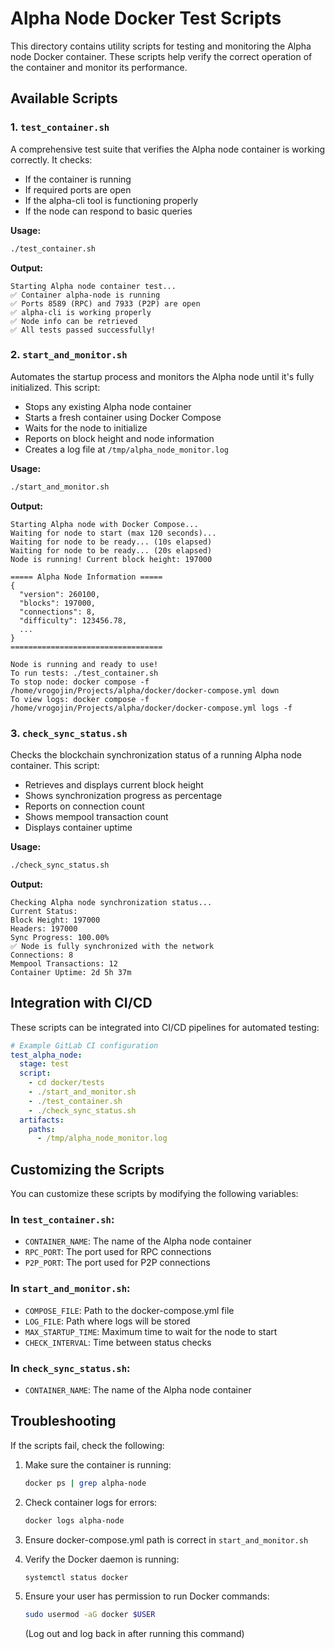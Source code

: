 # Alpha Node Docker Test Scripts

This directory contains utility scripts for testing and monitoring the Alpha node Docker container. These scripts help verify the correct operation of the container and monitor its performance.

## Available Scripts

### 1. `test_container.sh`

A comprehensive test suite that verifies the Alpha node container is working correctly. It checks:
- If the container is running
- If required ports are open
- If the alpha-cli tool is functioning properly
- If the node can respond to basic queries

**Usage:**
```bash
./test_container.sh
```

**Output:**
```
Starting Alpha node container test...
✅ Container alpha-node is running
✅ Ports 8589 (RPC) and 7933 (P2P) are open
✅ alpha-cli is working properly
✅ Node info can be retrieved
✅ All tests passed successfully!
```

### 2. `start_and_monitor.sh`

Automates the startup process and monitors the Alpha node until it's fully initialized. This script:
- Stops any existing Alpha node container
- Starts a fresh container using Docker Compose
- Waits for the node to initialize
- Reports on block height and node information
- Creates a log file at `/tmp/alpha_node_monitor.log`

**Usage:**
```bash
./start_and_monitor.sh
```

**Output:**
```
Starting Alpha node with Docker Compose...
Waiting for node to start (max 120 seconds)...
Waiting for node to be ready... (10s elapsed)
Waiting for node to be ready... (20s elapsed)
Node is running! Current block height: 197000

===== Alpha Node Information =====
{
  "version": 260100,
  "blocks": 197000,
  "connections": 8,
  "difficulty": 123456.78,
  ...
}
================================== 

Node is running and ready to use!
To run tests: ./test_container.sh
To stop node: docker compose -f /home/vrogojin/Projects/alpha/docker/docker-compose.yml down
To view logs: docker compose -f /home/vrogojin/Projects/alpha/docker/docker-compose.yml logs -f
```

### 3. `check_sync_status.sh`

Checks the blockchain synchronization status of a running Alpha node container. This script:
- Retrieves and displays current block height
- Shows synchronization progress as percentage
- Reports on connection count
- Shows mempool transaction count
- Displays container uptime

**Usage:**
```bash
./check_sync_status.sh
```

**Output:**
```
Checking Alpha node synchronization status...
Current Status:
Block Height: 197000
Headers: 197000
Sync Progress: 100.00%
✅ Node is fully synchronized with the network
Connections: 8
Mempool Transactions: 12
Container Uptime: 2d 5h 37m
```

## Integration with CI/CD

These scripts can be integrated into CI/CD pipelines for automated testing:

```yaml
# Example GitLab CI configuration
test_alpha_node:
  stage: test
  script:
    - cd docker/tests
    - ./start_and_monitor.sh
    - ./test_container.sh
    - ./check_sync_status.sh
  artifacts:
    paths:
      - /tmp/alpha_node_monitor.log
```

## Customizing the Scripts

You can customize these scripts by modifying the following variables:

### In `test_container.sh`:
- `CONTAINER_NAME`: The name of the Alpha node container
- `RPC_PORT`: The port used for RPC connections
- `P2P_PORT`: The port used for P2P connections

### In `start_and_monitor.sh`:
- `COMPOSE_FILE`: Path to the docker-compose.yml file
- `LOG_FILE`: Path where logs will be stored
- `MAX_STARTUP_TIME`: Maximum time to wait for the node to start
- `CHECK_INTERVAL`: Time between status checks

### In `check_sync_status.sh`:
- `CONTAINER_NAME`: The name of the Alpha node container

## Troubleshooting

If the scripts fail, check the following:

1. Make sure the container is running:
   ```bash
   docker ps | grep alpha-node
   ```

2. Check container logs for errors:
   ```bash
   docker logs alpha-node
   ```

3. Ensure docker-compose.yml path is correct in `start_and_monitor.sh`

4. Verify the Docker daemon is running:
   ```bash
   systemctl status docker
   ```

5. Ensure your user has permission to run Docker commands:
   ```bash
   sudo usermod -aG docker $USER
   ```
   (Log out and log back in after running this command)